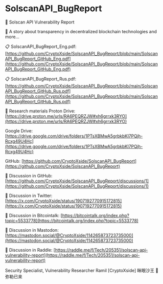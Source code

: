# SolscanAPI_BugReport

📜 Solscan API Vulnerability Report

📝 A story about transparency in decentralized blockchain technologies and more...


📋 SolscanAPI_BugReport_Eng.pdf:
[https://github.com/CryptoXside/SolscanAPI_BugReport/blob/main/SolscanAPI_BugReport_GitHub_Eng.pdf](https://github.com/CryptoXside/SolscanAPI_BugReport/blob/main/SolscanAPI_BugReport_GitHub_Eng.pdf)

📋 SolscanAPI_BugReport_Rus.pdf:
[https://github.com/CryptoXside/SolscanAPI_BugReport/blob/main/SolscanAPI_BugReport_GitHub_Rus.pdf](https://github.com/CryptoXside/SolscanAPI_BugReport/blob/main/SolscanAPI_BugReport_GitHub_Rus.pdf)


📖 Research materials
Proton Drive: [https://drive.proton.me/urls/RA6PEQRZJW#xh6grrxk3RYO](https://drive.proton.me/urls/RA6PEQRZJW#xh6grrxk3RYO)

Google Drive: [https://drive.google.com/drive/folders/1PTsXBMwA5grbkbKl7PQjh-Rcxg49U4Hc](https://drive.google.com/drive/folders/1PTsXBMwA5grbkbKl7PQjh-Rcxg49U4Hc)

GitHub: [https://github.com/CryptoXside/SolscanAPI_BugReport](https://github.com/CryptoXside/SolscanAPI_BugReport)


📌 Discussion in GitHub:
  [https://github.com/CryptoXside/SolscanAPI_BugReport/discussions/1](https://github.com/CryptoXside/SolscanAPI_BugReport/discussions/1)
  
📌 Discussion in Twitter:
  [https://x.com/CryptoXside/status/1907192770915172815](https://x.com/CryptoXside/status/1907192770915172815)
  
📌 Discussion in Bitcointalk:
  [https://bitcointalk.org/index.php?topic=5533778](https://bitcointalk.org/index.php?topic=5533778)
  
📌 Discussion in Mastodon:
  [https://mastodon.social/@CryptoXside/114265873723735000](https://mastodon.social/@CryptoXside/114265873723735000)
  
📌 Discussion in Raddle:
  [https://raddle.me/f/Tech/205351/solscan-api-vulnerability-report](https://raddle.me/f/Tech/205351/solscan-api-vulnerability-report)


Security Specialist, Vulnerability Researcher
Ramil [CryptoXside]
眯眼沙王 🐉 弥勒已来
